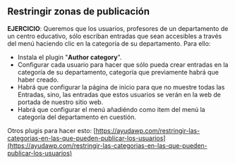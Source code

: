 ## Restringir zonas de publicación

**EJERCICIO**: Queremos que los usuarios, profesores de un departamento de un centro educativo, sólo escriban entradas que sean accesibles a través del menú haciendo clic en la categoría de su departamento. Para ello:

* Instala el plugin "**Author category**".
* Configurar cada usuario para hacer que sólo pueda crear entradas en la categoría de su departamento, categoría que previamente habrá que haber creado.
* Habrá que configurar la página de inicio para que no muestre todas las Entradas, sino, las entradas que estos usuarios se verán en la web de portada de nuestro sitio web. 
* Habrá que configurar el menú añadiéndo como item del menú la categoría del departamento en cuestión.

Otros plugis para hacer esto: [https://ayudawp.com/restringir-las-categorias-en-las-que-pueden-publicar-los-usuarios](https://ayudawp.com/restringir-las-categorias-en-las-que-pueden-publicar-los-usuarios)

